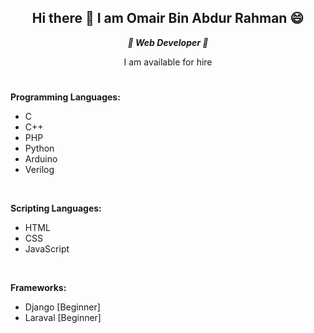 <div align="center"><b><h2>Hi there 👋 I am Omair Bin Abdur Rahman 😄</h2></b></div>

<div align="center">
  <i><b>🌱 Web Developer 🌱</b></i>
  <p>I am available for hire</p>
</div>

#
**Programming Languages:**
<ul>
  <li>C</li>
  <li>C++</li>
  <li>PHP</li>
  <li>Python</li>
  <li>Arduino</li>
  <li>Verilog</li>
</ul>
<br>

**Scripting Languages:**
<ul>
  <li>HTML</li>
  <li>CSS</li>
  <li>JavaScript</li>
</ul>
<br>

**Frameworks:**
<ul>
  <li>Django [Beginner]</li>
  <li>Laraval [Beginner]</li>
</ul>

<!--
- 🔭 I’m currently working on ...
- 🌱 I’m currently learning ...
- 👯 I’m looking to collaborate on ...
- 🤔 I’m looking for help with ...
- 💬 Ask me about ...
- 📫 How to reach me: ...
- 😄 Pronouns: ...
- ⚡ Fun fact: ...
-->
